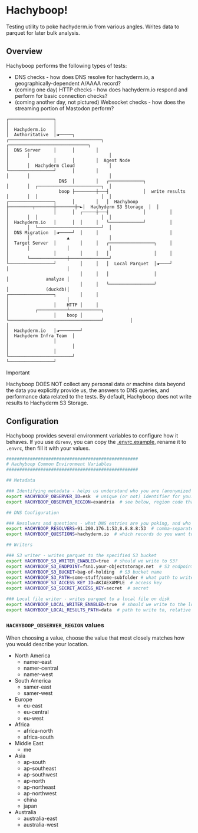 # Hachyboop!

Testing utility to poke hachyderm.io from various angles. Writes data to parquet for later bulk analysis.

## Overview

Hachyboop performs the following types of tests:

- DNS checks - how does DNS resolve for hachyderm.io, a geographically-dependent A/AAAA record?
- (coming one day) HTTP checks - how does hachyderm.io respond and perform for basic connection checks?
- (coming another day, not pictured) Websocket checks - how does the streaming portion of Mastodon perform?

```
┌─────────────────┐                                                                                           
│                 │                                                                                           
│  Hachyderm.io   │                                                                                           
│  Authoritative  │◄─────┐        ┌───────────────────────────────────┐       ┌──────────────────────────────┐
│  DNS Server     │      │        │                                   │       │                              │
│                 │      │        │  Agent Node                       │       │  Hachyderm Cloud             │
└─────────────────┘      │        │                                   │       │                              │
                    DNS  │        │   ┌─────────────┐                 │       │  ┌────────────────────────┐  │
                    boop ├────────┼───┤             │  write results  │       │  │                        │  │
┌─────────────────┐      │        │   │  Hachyboop  ├─────────┬───────┼───────┼─►│  Hachyderm S3 Storage  │  │
│                 │      │  ┌─────┼───┤             │         │       │       │  │                        │  │
│  Hachyderm.io   │      │  │     │   └─────────────┘         │       │       │  └────────────────────────┘  │
│  DNS Migration  │◄─────┘  │     │                           │       │       │              ▲               │
│  Target Server  │         │     │   ┌─────────────────┐     │       │       │              │               │
│                 │         │     │   │                 │     │       │       └──────────────┼───────────────┘
└─────────────────┘         │     │   │  Local Parquet  │◄────┘       │                      │                
                            │     │   │                 │             │              analyze │                
                            │     │   └─────────────────┘             │              (duckdb)│                
┌─────────────────┐         │     │                                   │                      │                
│                 │    HTTP │     │                                   │          ┌───────────┴────────────┐   
│                 │    boop │     └───────────────────────────────────┘          │                        │   
│  Hachyderm.io   │◄────────┘                                                    │  Hachyderm Infra Team  │   
│                 │                                                              │                        │   
│                 │                                                              └────────────────────────┘   
└─────────────────┘                                                                                           
```

> [!IMPORTANT]  
> Hachyboop DOES NOT collect any personal data or machine data beyond the data you explicitly provide us, the answers to DNS queries, and performance data related to the tests. By default, Hachyboop does not write results to Hachyderm S3 Storage.

## Configuration

Hachyboop provides several environment variables to configure how it behaves. If you use `direnv`, you can copy the [.envrc.example](./envrc.example), rename it to `.envrc`, then fill it with your values.

```bash
##################################################
# Hachyboop Common Environment Variables
##################################################

## Metadata

### Identifying metadata - helps us understand who you are (anonymized OK) and where you're coming from (broadly)
export HACHYBOOP_OBSERVER_ID=esk  # unique (or not) identifier for you. recommendation is you provide a pseudonym or generated unique ID.
export HACHYBOOP_OBSERVER_REGION=exandria  # see below, region code that most closely matches where you are

## DNS Configuration

### Resolvers and questions - what DNS entries are you poking, and who are you asking?
export HACHYBOOP_RESOLVERS=91.200.176.1:53,8.8.8.8:53  # comma-separated, requires port number, e.g. 8.8.8.8:53
export HACHYBOOP_QUESTIONS=hachyderm.io  # which records do you want to test

## Writers

### S3 writer - writes parquet to the specified S3 bucket
export HACHYBOOP_S3_WRITER_ENABLED=true  # should we write to S3?
export HACHYBOOP_S3_ENDPOINT=fsn1.your-objectstorage.net  # S3 endpoint
export HACHYBOOP_S3_BUCKET=bag-of-holding  # S3 bucket name
export HACHYBOOP_S3_PATH=some-stuff/some-subfolder # what path to write to on S3
export HACHYBOOP_S3_ACCESS_KEY_ID=AKIAEXAMPLE  # access key
export HACHYBOOP_S3_SECRET_ACCESS_KEY=secret  # secret

### Local file writer - writes parquet to a local file on disk
export HACHYBOOP_LOCAL_WRITER_ENABLED=true  # should we write to the local disk
export HACHYBOOP_LOCAL_RESULTS_PATH=data  # path to write to, relative to where hachyboop is running
```

### `HACHYBOOP_OBSERVER_REGION` values

When choosing a value, choose the value that most closely matches how you would describe your location.

- North America
  - namer-east
  - namer-central
  - namer-west
- South America
  - samer-east
  - samer-west
- Europe
  - eu-east
  - eu-central
  - eu-west
- Africa
  - africa-north
  - africa-south
- Middle East
  - me
- Asia
  - ap-south
  - ap-southeast
  - ap-southwest
  - ap-north
  - ap-northeast
  - ap-northwest
  - china
  - japan
- Australia
  - australia-east
  - australia-west

